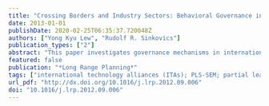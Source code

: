 ```yaml
---
title: "Crossing Borders and Industry Sectors: Behavioral Governance in Strategic Alliances and Product Innovation for Competitive Advantage"
date: 2013-01-01
publishDate: 2020-02-25T06:35:37.720048Z
authors: ["Yong Kyu Lew", "Rudolf R. Sinkovics"]
publication_types: ["2"]
abstract: "This paper investigates governance mechanisms in international technology alliances (ITAs), firm-level innovation capabilities, and performance outcomes in the mobile computing market. This high-tech market is characterized by numerous cross-border strategic technology collaborations between software and hardware firms. Anchoring our work in interfirm governance theories and the resource-based view, we develop a model and empirically test relationships related to behavioral governance mechanisms, innovation capabilities, and business performance. In the cross-industry and cross-border context, the empirical model explains to what extent complementary strategic resources, through a relational governance mechanism, contribute to the innovation capabilities of high-tech firms, providing competitive advantage. The data, analyzed using partial least squares (PLS) path modeling, indicates that technological commitment is a factor in expediting technology resource exchange in ITAs between heterogeneous firms. Technological commitment is captured by the extent to which a focal firm commits to investing its technology resources in an ITA to maintain the relationship. The results also show that firm-level performance is only influenced by market development capability, and not new product development capability, in product innovation. However, we did not find any significant moderating effects of firm size and industry type on the model. This paper offers insights into how high-tech firms benefit from interfirm governance in international technology resource exchange arrangements. Furthermore, it provides evidence of the methodological usefulness of PLS path modeling in strategic alliance, capability and performance research."
featured: false
publication: "*Long Range Planning*"
tags: ["international technology alliances (ITAs); PLS-SEM; partial least squares; innovation"]
url_pdf: "http://dx.doi.org/10.1016/j.lrp.2012.09.006"
doi: "10.1016/j.lrp.2012.09.006"
---
```


